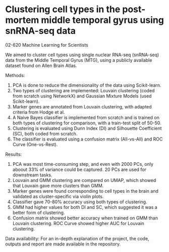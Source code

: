 # Clustering cell types in the post-mortem middle temporal gyrus using snRNA-seq data
02-620 Machine Learning for Scientists

We aimed to cluster cell types using single nuclear RNA-seq (snRNA-seq) data from the Middle Temporal Gyrus (MTG), using a publicly available dataset found on Allen Brain Atlas.

Methods:
1. PCA is done to reduce the dimensionality of the data using Scikit-learn.
2. Two types of clustering are implemented: Louvain clustering (coded from scratch using NetworkX) and Gaussian Mixture Models (used Scikit-learn).
3. Marker genes are annotated from Louvain clustering, with adapted criteria from Hodge et al.
4. A Naive Bayes classifier is implemented from scratch and is trained on both types of clustering for comparison, with a train-test split of 50-50.
5. Clustering is evaluated using Dunn Index (DI) and Silhouette Coefficient (SC), both coded from scratch.
6. The classifier is evaluated using a confusion matrix (All-vs-All) and ROC Curve (One-vs-Rest).

Results:
1. PCA was most time-consuming step, and even with 2000 PCs, only aboout 33% of variance could be captured. 20 PCs are used for downstream tasks.
2. Louvain and GMM clustering are compared on UMAP, which showed that Louvain gave more clusters than GMM.
3. Marker genes were found corresponding to cell types in the brain and validated as cluster-specific via violin plots.
4. Classifier gave 70-80% accuracy using both types of clustering.
5. GMM had higher values for both DI and SC, which suggested it was a better form of clustering.
6. Confusion matrix showed better accuracy when trained on GMM than Louvain clustering. ROC Curve showed higher AUC for Louvain clustering.

Data availability:
For an in-depth explanation of the project, the code, outputs and report are made available in the repository.
